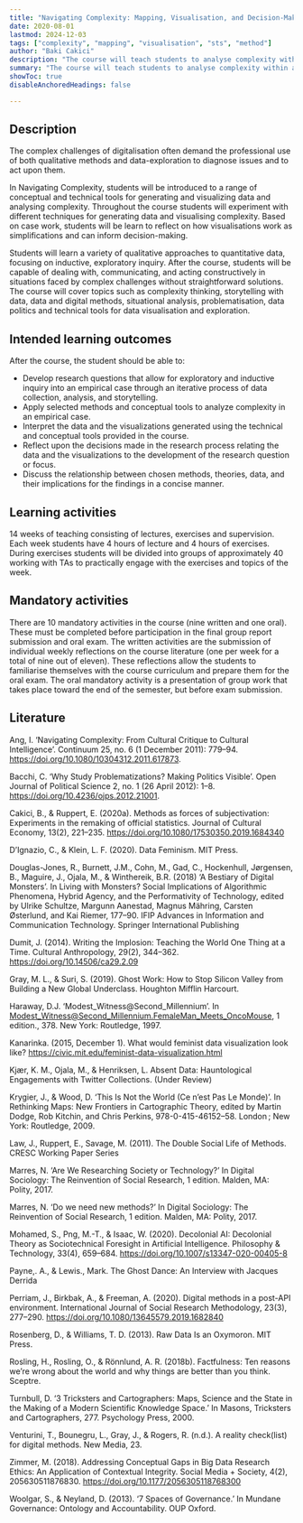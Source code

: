 ```yaml
---
title: "Navigating Complexity: Mapping, Visualisation, and Decision-Making (Autumn 2020)"
date: 2020-08-01
lastmod: 2024-12-03
tags: ["complexity", "mapping", "visualisation", "sts", "method"]
author: "Baki Cakici"
description: "The course will teach students to analyse complexity within an empirical case that explores a current topic or controversy within the field of science, technology, and innovation." 
summary: "The course will teach students to analyse complexity within an empirical case that explores a current topic or controversy within the field of science, technology, and innovation." 
showToc: true
disableAnchoredHeadings: false

---
```


## Description
The complex challenges of digitalisation often demand the professional use of both qualitative methods and data-exploration to diagnose issues and to act upon them.

In Navigating Complexity, students will be introduced to a range of conceptual and technical tools for generating and visualizing data and analysing complexity. Throughout the course students will experiment with different techniques for generating data and visualising complexity. Based on case work, students will be learn to reflect on how visualisations work as simplifications and can inform decision-making.

Students will learn a variety of qualitative approaches to quantitative data, focusing on inductive, exploratory inquiry. After the course, students will be capable of dealing with, communicating, and acting constructively in situations faced by complex challenges without straightforward solutions.
The course will cover topics such as complexity thinking, storytelling with data, data and digital methods, situational analysis, problematisation, data politics and technical tools for data visualisation and exploration.

## Intended learning outcomes
After the course, the student should be able to:
* Develop research questions that allow for exploratory and inductive inquiry into an empirical case through an iterative process of data collection, analysis, and storytelling.
* Apply selected methods and conceptual tools to analyze complexity in an empirical case.
* Interpret the data and the visualizations generated using the technical and conceptual tools provided in the course.
* Reflect upon the decisions made in the research process relating the data and the visualizations to the development of the research question or focus.
* Discuss the relationship between chosen methods, theories, data, and their implications for the findings in a concise manner.

## Learning activities
14 weeks of teaching consisting of lectures, exercises and supervision.
Each week students have 4 hours of lecture and 4 hours of exercises.
During exercises students will be divided into groups of approximately 40 working with TAs to practically engage with the exercises and topics of the week.

## Mandatory activities
There are 10 mandatory activities in the course (nine written and one oral). These must be completed before participation in the final group report submission and oral exam.
The written activities are the submission of individual weekly reflections on the course literature (one per week for a total of nine out of eleven). These reflections allow the students to familiarise themselves with the course curriculum and prepare them for the oral exam.
The oral mandatory activity is a presentation of group work that takes place toward the end of the semester, but before exam submission.

## Literature
Ang, I. ‘Navigating Complexity: From Cultural Critique to Cultural Intelligence’. Continuum 25, no. 6 (1 December 2011): 779–94. https://doi.org/10.1080/10304312.2011.617873.

Bacchi, C. ‘Why Study Problematizations? Making Politics Visible’. Open Journal of Political Science 2, no. 1 (26 April 2012): 1–8. https://doi.org/10.4236/ojps.2012.21001.

Cakici, B., & Ruppert, E. (2020a). Methods as forces of subjectivation: Experiments in the remaking of official statistics. Journal of Cultural Economy, 13(2), 221–235. https://doi.org/10.1080/17530350.2019.1684340

D’Ignazio, C., & Klein, L. F. (2020). Data Feminism. MIT Press.

Douglas-Jones, R., Burnett, J.M., Cohn, M., Gad, C., Hockenhull, Jørgensen, B., Maguire, J., Ojala, M., & Winthereik, B.R. (2018) ‘A Bestiary of Digital Monsters’. In Living with Monsters? Social Implications of Algorithmic Phenomena, Hybrid Agency, and the Performativity of Technology, edited by Ulrike Schultze, Margunn Aanestad, Magnus Mähring, Carsten Østerlund, and Kai Riemer, 177–90. IFIP Advances in Information and Communication Technology. Springer International Publishing

Dumit, J. (2014). Writing the Implosion: Teaching the World One Thing at a Time. Cultural Anthropology, 29(2), 344–362. https://doi.org/10.14506/ca29.2.09

Gray, M. L., & Suri, S. (2019). Ghost Work: How to Stop Silicon Valley from Building a New Global Underclass. Houghton Mifflin Harcourt.

Haraway, D.J. ‘Modest_Witness@Second_Millennium’. In Modest_Witness@Second_Millennium.FemaleMan_Meets_OncoMouse, 1 edition., 378. New York: Routledge, 1997.

Kanarinka. (2015, December 1). What would feminist data visualization look like? https://civic.mit.edu/feminist-data-visualization.html

Kjær, K. M., Ojala, M., & Henriksen, L. Absent Data: Hauntological Engagements with Twitter Collections. (Under Review)

Krygier, J., & Wood, D. ‘This Is Not the World (Ce n’est Pas Le Monde)’. In Rethinking Maps: New Frontiers in Cartographic Theory, edited by Martin Dodge, Rob Kitchin, and Chris Perkins, 978-0-415-46152–58. London ; New York: Routledge, 2009.

Law, J., Ruppert, E., Savage, M. (2011). The Double Social Life of Methods. CRESC Working Paper Series

Marres, N. ‘Are We Researching Society or Technology?’ In Digital Sociology: The Reinvention of Social Research, 1 edition. Malden, MA: Polity, 2017.

Marres, N. ‘Do we need new methods?’ In Digital Sociology: The Reinvention of Social Research, 1 edition. Malden, MA: Polity, 2017.

Mohamed, S., Png, M.-T., & Isaac, W. (2020). Decolonial AI: Decolonial Theory as Sociotechnical Foresight in Artificial Intelligence. Philosophy & Technology, 33(4), 659–684. https://doi.org/10.1007/s13347-020-00405-8

Payne,. A., & Lewis., Mark. The Ghost Dance: An Interview with Jacques Derrida

Perriam, J., Birkbak, A., & Freeman, A. (2020). Digital methods in a post-API environment. International Journal of Social Research Methodology, 23(3), 277–290. https://doi.org/10.1080/13645579.2019.1682840

Rosenberg, D., & Williams, T. D. (2013). Raw Data Is an Oxymoron. MIT Press.

Rosling, H., Rosling, O., & Rönnlund, A. R. (2018b). Factfulness: Ten reasons we’re wrong about the world and why things are better than you think. Sceptre.

Turnbull, D. ‘3 Tricksters and Cartographers: Maps, Science and the State in the Making of a Modern Scientific Knowledge Space.’ In Masons, Tricksters and Cartographers, 277. Psychology Press, 2000.

Venturini, T., Bounegru, L., Gray, J., & Rogers, R. (n.d.). A reality check(list) for digital methods. New Media, 23.

Zimmer, M. (2018). Addressing Conceptual Gaps in Big Data Research Ethics: An Application of Contextual Integrity. Social Media + Society, 4(2), 205630511876830. https://doi.org/10.1177/2056305118768300

Woolgar, S., & Neyland, D. (2013). ‘7 Spaces of Governance.’  In Mundane Governance: Ontology and Accountability. OUP Oxford.
